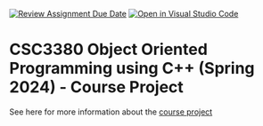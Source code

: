 [![Review Assignment Due Date](https://classroom.github.com/assets/deadline-readme-button-24ddc0f5d75046c5622901739e7c5dd533143b0c8e959d652212380cedb1ea36.svg)](https://classroom.github.com/a/zCF89a7i)
[![Open in Visual Studio Code](https://classroom.github.com/assets/open-in-vscode-718a45dd9cf7e7f842a935f5ebbe5719a5e09af4491e668f4dbf3b35d5cca122.svg)](https://classroom.github.com/online_ide?assignment_repo_id=13659125&assignment_repo_type=AssignmentRepo)
# CSC3380 Object Oriented Programming using C++ (Spring 2024) - Course Project

See here for more information about the [course project][project]

[project]: https://teaching.hkaiser.org/spring2024/csc3380/assignments/project.html
